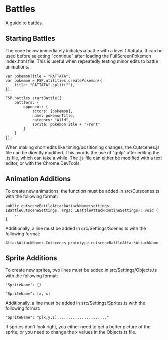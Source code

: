 # Battles

A guide to battles.

## Starting Battles

The code below immediately initiates a battle with a level 1 Rattata.
It can be used before selecting "continue" after loading the FullScreenPokemon index.html file.
This is useful when repeatedly testing minor edits to battle animations.

```
var pokemonTitle = "RATTATA";
var pokemon = FSP.utilities.createPokemon({
    title: "RATTATA".split(""),
});

FSP.battles.startBattle({
    battlers: {
        opponent: {
            actors: [pokemon],
            name: pokemonTitle,
            category: "Wild",
            sprite: pokemonTitle + "Front"
        }
    }
});
```

When making short edits like timing/positioning changes, the Cutscenes.js file can be directly modified.
This avoids the use of "gulp" after editing the .ts file, which can take a while.
The .js file can either be modified with a text editor, or with the Chrome DevTools.


## Animation Additions

To create new animations, the function must be added in src/Cutscenes.ts with the following format:

```
public cutsceneBattleAttackAttackName(settings: IBattleCutsceneSettings, args: IBattleAttackRoutineSettings): void {
    ...
}
```

Additionally, a line must be added in src/Settings/Scenes.ts with the following format:

```
AttackAttackName: Cutscenes.prototype.cutsceneBattleAttackAttackName
```

## Sprite Additions

To create new sprites, two lines must be added in src/Settings/Objects.ts with the following format:

```
"SpriteName": {}

"SpriteName": [x, x]
```

Additionally, a line must be added in src/Settings/Sprites.ts with the following format:

```
"SpriteName": "p[x,y,z]......................"
```

If sprites don't look right, you either need to get a better picture of the sprite, or you need to change the x values in the Objects.ts file.